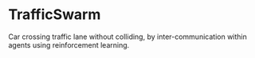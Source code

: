 # TrafficSwarm
Car crossing traffic lane without colliding, by inter-communication within agents using reinforcement learning.
